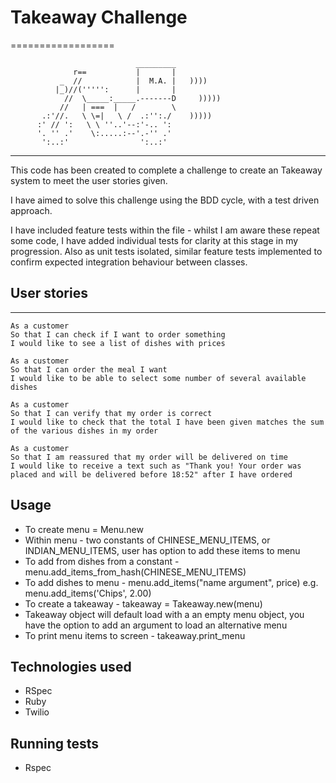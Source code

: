 # Takeaway Challenge
==================
```
                            _________
              r==           |       |
           _  //            |  M.A. |   ))))
          |_)//(''''':      |       |
            //  \_____:_____.-------D     )))))
           //   | ===  |   /        \
       .:'//.   \ \=|   \ /  .:'':./    )))))
      :' // ':   \ \ ''..'--:'-.. ':
      '. '' .'    \:.....:--'.-'' .'
       ':..:'                ':..:'

 ```

-------
This code has been created to complete a challenge to create an Takeaway system to meet the user stories given.

I have aimed to solve this challenge using the BDD cycle, with a test driven approach.

I have included feature tests within the file - whilst I am aware these repeat some code, I have added individual tests for clarity at this stage in my progression. Also as unit tests isolated, similar feature tests implemented to confirm expected integration behaviour between classes.

## User stories
-----

```
As a customer
So that I can check if I want to order something
I would like to see a list of dishes with prices

As a customer
So that I can order the meal I want
I would like to be able to select some number of several available dishes

As a customer
So that I can verify that my order is correct
I would like to check that the total I have been given matches the sum of the various dishes in my order

As a customer
So that I am reassured that my order will be delivered on time
I would like to receive a text such as "Thank you! Your order was placed and will be delivered before 18:52" after I have ordered
```

## Usage
* To create menu = Menu.new
* Within menu - two constants of CHINESE_MENU_ITEMS, or INDIAN_MENU_ITEMS, user has option to add these items to menu
* To add from dishes from a constant  - menu.add_items_from_hash(CHINESE_MENU_ITEMS)
* To add dishes to menu - menu.add_items("name argument", price) e.g. menu.add_items('Chips', 2.00)
* To create a takeaway - takeaway = Takeaway.new(menu)
* Takeaway object will default load with a an empty menu object, you have the option to add an argument to load an alternative menu
* To print menu items to screen - takeaway.print_menu

## Technologies used
* RSpec
* Ruby
* Twilio

## Running tests
* Rspec
